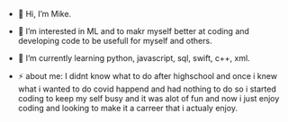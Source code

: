 - 👋 Hi, I’m Mike.
  
- 👀 I’m interested in ML and to makr myself better at coding and developing code to be usefull for myself and others.
  
- 🌱 I’m currently learning python, javascript, sql, swift, c++, xml.
    
- ⚡ about me: I didnt know what to do after highschool and once i knew what i wanted to do covid happend and had nothing to do so i started coding to keep my self busy and it was alot of fun and now i just enjoy coding and looking to make it a carreer that i actualy enjoy.
